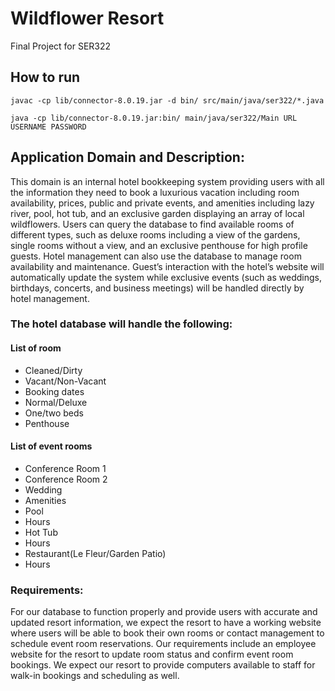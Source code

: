# Wildflower Resort
Final Project for SER322

## How to run
```
javac -cp lib/connector-8.0.19.jar -d bin/ src/main/java/ser322/*.java

java -cp lib/connector-8.0.19.jar:bin/ main/java/ser322/Main URL USERNAME PASSWORD
```

## Application Domain and Description:
This domain is an internal hotel bookkeeping system providing users with all the information they need to book a luxurious vacation including room availability, prices, public and private events, and amenities including lazy river, pool, hot tub, and an exclusive garden displaying an array of local wildflowers.
Users can query the database to find available rooms of different types, such as deluxe rooms including a view of the gardens, single rooms without a view, and an exclusive penthouse for high profile guests. Hotel management can also use the database to manage room availability and maintenance. Guest’s interaction with the hotel’s website will automatically update the system while exclusive events (such as weddings, birthdays, concerts, and business meetings) will be handled directly by hotel management.

### The hotel database will handle the following:

#### List of room
- Cleaned/Dirty
- Vacant/Non-Vacant
- Booking dates
- Normal/Deluxe
- One/two beds
- Penthouse

#### List of event rooms
- Conference Room 1
- Conference Room 2
- Wedding
- Amenities
- Pool
- Hours
- Hot Tub
- Hours
- Restaurant(Le Fleur/Garden Patio)
- Hours

### Requirements:
For our database to function properly and provide users with accurate and updated resort information, we expect the resort to have a working website where users will be able to book their own rooms or contact management to schedule event room reservations. Our requirements include an employee website for the resort to update room status and confirm event room bookings. We expect our resort to provide computers available to staff for walk-in bookings and scheduling as well.
